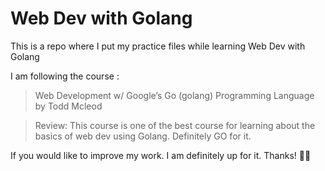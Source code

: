 # Web Dev with Golang

This is a repo where I put my practice files while learning Web Dev with Golang

I am following the course : 
> Web Development w/ Google’s Go (golang) Programming Language by Todd Mcleod

>Review: This course is one of the best course for learning about the basics of web dev using Golang. Definitely GO for it.

If you would like to improve my work. I am definitely up for it. Thanks! 🙌🙏